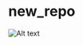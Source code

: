 # new_repo
<img src="./realistic-galaxy-background_52683-12121.webp" alt="Alt text" title="Optional title">
